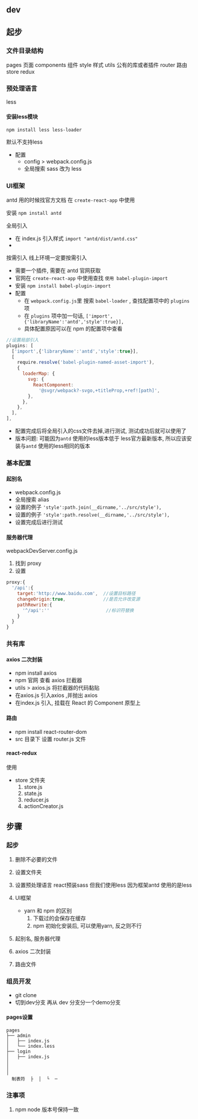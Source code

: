 ## dev
## 起步
### 文件目录结构
pages       页面
components  组件
style       样式
utils       公有的库或者插件
router      路由
store       redux


### 预处理语言
less

#### 安装less模块 
`npm install less less-loader`

默认不支持less
- 配置
  - config > webpack.config.js
  - 全局搜索 sass 改为 less

### UI框架
antd
用的时候找官方文档 在 `create-react-app` 中使用

安装 `npm install antd`

全局引入
- 在 index.js 引入样式 `import "antd/dist/antd.css"`  
- 
按需引入  线上环境一定要按需引入
- 需要一个插件, 需要在 antd 官网获取
- 官网在 `create-react-app` 中使用查找 `使用 babel-plugin-import `
- 安装 `npm install babel-plugin-import`
- 配置
  - 在 `webpack.config.js`里 搜索 `babel-loader` , 查找配置项中的 `plugins` 项
  - 在 `plugins` 项中加一句话, `['import',{'libraryName':'antd','style':true}],`
  - 具体配置原因可以在 npm 的配置项中查看
```jsx
//设置局部引入
plugins: [
  ['import',{'libraryName':'antd','style':true}],
  [
    require.resolve('babel-plugin-named-asset-import'),
    {
      loaderMap: {
        svg: {
          ReactComponent:
            '@svgr/webpack?-svgo,+titleProp,+ref![path]',
        },
      },
    },
  ],
],
```

- 配置完成后将全局引入的css文件去掉,进行测试, 测试成功后就可以使用了
- 版本问题: 可能因为`antd` 使用的less版本低于 less官方最新版本, 所以应该安装与`antd` 使用的less相同的版本


### 基本配置

#### 起别名
- webpack.config.js 
- 全局搜索 alias
- 设置的例子 `'style':path.join(__dirname,'../src/style'),`
- 设置的例子 `'style':path.resolve(__dirname,'../src/style'),`
- 设置完成后进行测试

#### 服务器代理
webpackDevServer.config.js
1. 找到 proxy
2. 设置
```js
proxy:{
  '/api':{
    target:'http://www.baidu.com',  //设置目标路径
    changeOrigin:true,              //是否允许改变源
    pathRewrite:{
      '^/api':''                     //标识符替换
    }
  }
}
```


### 共有库
#### axios 二次封装 
- npm install axios
- npm 官网 查看 axios 拦截器
- utils > axios.js 将拦截器的代码黏贴
- 在axios.js 引入axios ,并抛出 axios
- 在index.js 引入, 挂载在 React 的 Component 原型上

#### 路由
- npm install react-router-dom
- src 目录下 设置 router.js 文件




#### react-redux
使用
- store 文件夹
  1. store.js
  2. state.js
  3. reducer.js
  4. actionCreator.js

## 步骤
### 起步
1. 删除不必要的文件
2. 设置文件夹
3. 设置预处理语言 react预装sass 但我们使用less 因为框架antd 使用的是less
4. UI框架
   - yarn 和 npm 的区别
      1. 下载过的会保存在缓存
      2. npm 初始化安装后, 可以使用yarn, 反之则不行

5. 起别名, 服务器代理 
6. axios 二次封装
7. 路由文件


### 组员开发
- git clone 
- 切到dev分支 再从 dev 分支分一个demo分支

#### pages设置
```
pages 
├── admin
│   ├── index.js
│   └── index.less
├── login
│   ├── index.js
│
│
│
  制表符  ├  │  └  ─
```






### 注事项
1. npm node 版本号保持一致